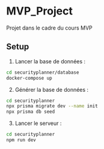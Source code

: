 # MVP_Project
Projet dans le cadre du cours MVP

## Setup

1. Lancer la base de données :
```bash
cd securityplanner/database
docker-compose up
```

2. Générer la base de données :
```bash
cd securityplanner
npx prisma migrate dev --name init
npx prisma db seed
```

3. Lancer le serveur :
```bash
cd securityplanner
npm run dev
```
